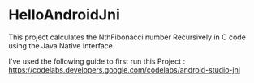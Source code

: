 # HelloAndroidJni

This project calculates the NthFibonacci number Recursively in C code using the Java Native Interface.


I've used the following guide to first run this Project :
https://codelabs.developers.google.com/codelabs/android-studio-jni
